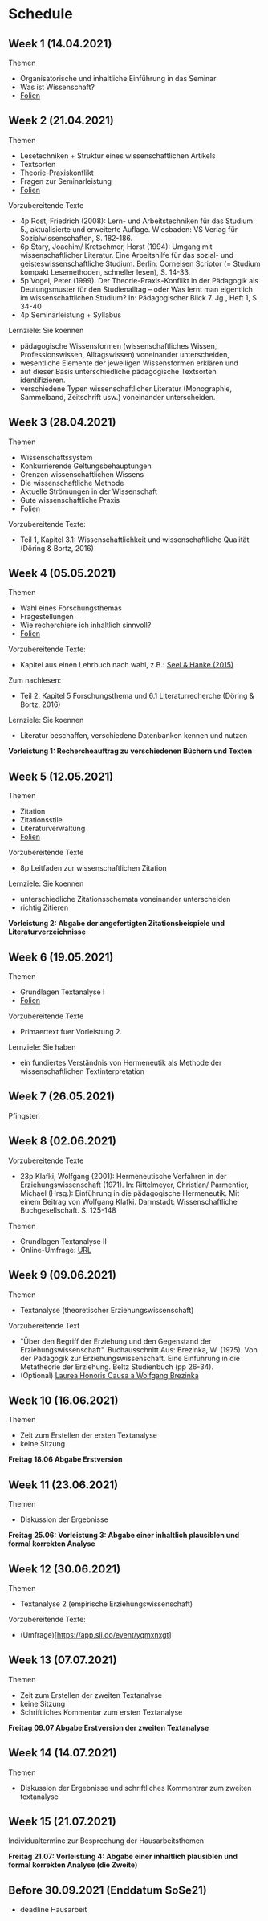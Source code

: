 # Schedule

## Week  1 (14.04.2021)

Themen
- Organisatorische und inhaltliche Einführung in das Seminar
- Was ist Wissenschaft? 
- [Folien](https://jobschepens.github.io/textanalyse/folien/week1.pptx)


## Week  2 (21.04.2021)

Themen
- Lesetechniken + Struktur eines wissenschaftlichen Artikels 
- Textsorten
- Theorie-Praxiskonflikt
- Fragen zur Seminarleistung
- [Folien](https://jobschepens.github.io/textanalyse/folien/week2.pptx)

Vorzubereitende Texte
- 4p Rost, Friedrich (2008): Lern- und Arbeitstechniken für das Studium. 5., aktualisierte und erweiterte Auflage. Wiesbaden: VS Verlag für Sozialwissenschaften, S. 182-186. 
- 6p Stary, Joachim/ Kretschmer, Horst (1994): Umgang mit wissenschaftlicher Literatur. Eine Arbeitshilfe für das sozial- und geisteswissenschaftliche Studium. Berlin: Cornelsen Scriptor (= Studium kompakt Lesemethoden, schneller lesen), S. 14-33.
- 5p Vogel, Peter (1999): Der Theorie-Praxis-Konflikt in der Pädagogik als Deutungsmuster für den Studienalltag – oder Was lernt man eigentlich im wissenschaftlichen Studium? In: Pädagogischer Blick 7. Jg., Heft 1, S. 34-40
- 4p Seminarleistung + Syllabus

Lernziele: Sie koennen
- pädagogische Wissensformen (wissenschaftliches Wissen, Professionswissen, Alltagswissen) voneinander unterscheiden,
- wesentliche Elemente der jeweiligen Wissensformen erklären und 
- auf dieser Basis unterschiedliche pädagogische Textsorten identifizieren.
- verschiedene Typen wissenschaftlicher Literatur (Monographie, Sammelband, Zeitschrift usw.) voneinander unterscheiden.



## Week  3 (28.04.2021)

Themen
- Wissenschaftssystem
- Konkurrierende Geltungsbehauptungen
- Grenzen wissenschaftlichen Wissens
- Die wissenschaftliche Methode 
- Aktuelle Strömungen in der Wissenschaft
- Gute wissenschaftliche Praxis
- [Folien](https://jobschepens.github.io/textanalyse/folien/week3.pptx)

Vorzubereitende Texte:
- Teil 1, Kapitel 3.1: Wissenschaftlichkeit und wissenschaftliche Qualität (Döring & Bortz, 2016)


## Week  4 (05.05.2021)

Themen
- Wahl eines Forschungsthemas
- Fragestellungen
- Wie recherchiere ich inhaltlich sinnvoll?
- [Folien](https://jobschepens.github.io/textanalyse/folien/week4.pptx)

Vorzubereitende Texte:
- Kapitel aus einen Lehrbuch nach wahl, z.B.: [Seel & Hanke (2015)](https://katalog.ub.tu-dortmund.de/id/ir01388a:ubd.lobid:TT050432640)

Zum nachlesen:
- Teil 2, Kapitel 5 Forschungsthema und 6.1 Literaturrecherche (Döring & Bortz, 2016)

Lernziele: Sie koennen
- Literatur beschaffen, verschiedene Datenbanken kennen und nutzen 

**Vorleistung 1: Rechercheauftrag zu verschiedenen Büchern und Texten**


## Week  5 (12.05.2021)

Themen
- Zitation
- Zitationsstile
- Literaturverwaltung
- [Folien](https://jobschepens.github.io/textanalyse/folien/week5.pptx)

Vorzubereitende Texte
- 8p Leitfaden zur wissenschaftlichen Zitation

Lernziele: Sie koennen
- unterschiedliche Zitationsschemata voneinander unterscheiden
- richtig Zitieren

**Vorleistung 2: Abgabe der angefertigten Zitationsbeispiele und Literaturverzeichnisse**


## Week  6 (19.05.2021)

Themen
- Grundlagen Textanalyse I
- [Folien](https://jobschepens.github.io/textanalyse/folien/week6.pptx)

Vorzubereitende Texte
- Primaertext fuer Vorleistung 2. 

Lernziele: Sie haben
- ein fundiertes Verständnis von Hermeneutik als Methode der wissenschaftlichen Textinterpretation


## Week  7 (26.05.2021)

Pfingsten


## Week  8 (02.06.2021)

Vorzubereitende Texte
- 23p Klafki, Wolfgang (2001): Hermeneutische Verfahren in der Erziehungswissenschaft (1971). In: Rittelmeyer, Christian/ Parmentier, Michael (Hrsg.): Einführung in die pädagogische Hermeneutik. Mit einem Beitrag von Wolfgang Klafki. Darmstadt: Wissenschaftliche Buchgesellschaft. S. 125-148

Themen
- Grundlagen Textanalyse II
- Online-Umfrage: [URL](https://evaluation.tu-dortmund.de/evasys/online.php?pswd=UZMAE)


## Week  9 (09.06.2021)

Themen
- Textanalyse (theoretischer Erziehungswissenschaft)

Vorzubereitende Text
- "Über den Begriff der Erziehung und den Gegenstand der Erziehungswissenschaft". Buchausschnitt Aus: Brezinka, W. (1975). Von der Pädagogik zur Erziehungswissenschaft. Eine Einführung in die Metatheorie der Erziehung. Beltz Studienbuch (pp 26-34). 
- (Optional) [Laurea Honoris Causa a Wolfgang Brezinka](https://youtu.be/sk2TvsXHeis?t=1781)



## Week 10 (16.06.2021)

Themen
- Zeit zum Erstellen der ersten Textanalyse
- keine Sitzung

**Freitag 18.06 Abgabe Erstversion**


## Week 11 (23.06.2021)

Themen
- Diskussion der Ergebnisse

**Freitag 25.06: Vorleistung 3: Abgabe einer inhaltlich plausiblen und formal korrekten Analyse**


## Week 12 (30.06.2021)

Themen
- Textanalyse 2 (empirische Erziehungswissenschaft)

Vorzubereitende Texte:
- (Umfrage)[https://app.sli.do/event/yqmxnxgt] 


## Week 13 (07.07.2021)

Themen
- Zeit zum Erstellen der zweiten Textanalyse
- keine Sitzung
- Schriftliches Kommentar zum ersten Textanalyse 

**Freitag 09.07 Abgabe Erstversion der zweiten Textanalyse**


## Week 14 (14.07.2021)

Themen
- Diskussion der Ergebnisse und schriftliches Kommentrar zum zweiten textanalyse


## Week 15 (21.07.2021)

Individualtermine zur Besprechung der Hausarbeitsthemen 

**Freitag 21.07: Vorleistung 4: Abgabe einer inhaltlich plausiblen und formal korrekten Analyse (die Zweite)**


## Before 30.09.2021 (Enddatum SoSe21)

- deadline Hausarbeit




